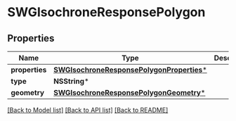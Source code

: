 # SWGIsochroneResponsePolygon

## Properties
Name | Type | Description | Notes
------------ | ------------- | ------------- | -------------
**properties** | [**SWGIsochroneResponsePolygonProperties***](SWGIsochroneResponsePolygonProperties.md) |  | [optional] 
**type** | **NSString*** |  | [optional] 
**geometry** | [**SWGIsochroneResponsePolygonGeometry***](SWGIsochroneResponsePolygonGeometry.md) |  | [optional] 

[[Back to Model list]](../README.md#documentation-for-models) [[Back to API list]](../README.md#documentation-for-api-endpoints) [[Back to README]](../README.md)


